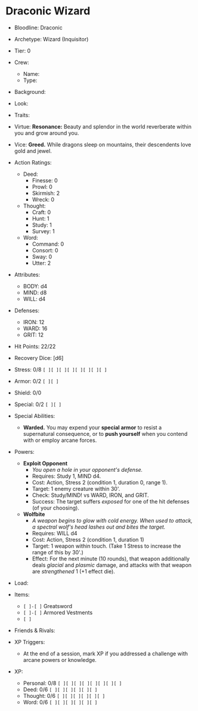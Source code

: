 # Draconic Wizard

- Bloodline: Draconic
- Archetype: Wizard (Inquisitor)
- Tier: 0
- Crew:
    - Name:
    - Type:
- Background:
- Look:
- Traits:
- Virtue: **Resonance:** Beauty and splendor in the world reverberate within you and grow around you.
- Vice: **Greed.** While dragons sleep on mountains, their descendents love gold and jewel.

- Action Ratings:
    - Deed:
        - Finesse: 0
        - Prowl: 0
        - Skirmish: 2
        - Wreck: 0
    - Thought:
        - Craft: 0
        - Hunt: 1
        - Study: 1
        - Survey: 1
    - Word:
        - Command: 0
        - Consort: 0
        - Sway: 0
        - Utter: 2
- Attributes:
    - BODY: d4
    - MIND: d8
    - WILL: d4
- Defenses:
    - IRON: 12
    - WARD: 16
    - GRIT: 12

- Hit Points: 22/22
- Recovery Dice: [d6]
- Stress: 0/8 `[ ][ ][ ][ ][ ][ ][ ][ ]`
- Armor: 0/2 `[ ][ ]`
- Shield: 0/0
- Special: 0/2 `[ ][ ]`

- Special Abilities:
    - **Warded.** You may expend your **special armor** to resist a supernatural consequence, or to **push yourself** when you contend with or employ arcane forces.
- Powers:
    - **Exploit Opponent**
        - *You open a hole in your opponent's defense.*
        - Requires: Study 1, MIND d4.
        - Cost: Action, Stress 2 (condition 1, duration 0, range 1).
        - Target: 1 enemy creature within 30'.
        - Check: Study/MIND! vs WARD, IRON, and GRIT.
        - Success: The target suffers *exposed* for one of the hit defenses (of your choosing).
    - **Wolfbite**
        - *A weapon begins to glow with cold energy. When used to attack, a spectral wolf's head lashes out and bites the target.*
        - Requires: WILL d4
        - Cost: Action, Stress 2 (condition 1, duration 1)
        - Target: 1 weapon within touch. (Take 1 Stress to increase the range of this by 30'.)
        - Effect: For the next minute (10 rounds), that weapon additionally deals *glacial* and *plasmic* damage, and attacks with that weapon are *strengthened* 1 (+1 effect die).
- Load:
- Items:
    - `[ ]-[ ]` Greatsword
    - `[ ]-[ ]` Armored Vestments
    - `[ ]`
- Friends & Rivals:

- XP Triggers:
    - At the end of a session, mark XP if you addressed a challenge with arcane powers or knowledge.
- XP:
    - Personal: 0/8 `[ ][ ][ ][ ][ ][ ][ ][ ]`
    - Deed: 0/6 `[ ][ ][ ][ ][ ][ ]`
    - Thought: 0/6 `[ ][ ][ ][ ][ ][ ]`
    - Word: 0/6 `[ ][ ][ ][ ][ ][ ]`
